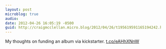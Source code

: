 ```yaml
---
layout: post
microblog: true
audio: 
date: 2012-04-26 16:05:19 -0500
guid: http://craigmcclellan.micro.blog/2012/04/26/t195619591165194242.html
---
```

My thoughts on funding an album via kickstarter. [t.co/eAHhXNnW](http://t.co/eAHhXNnW)
